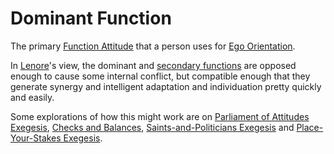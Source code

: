 # Dominant Function

The primary [Function Attitude](../) that a person uses for [Ego Orientation](../../../sign-interpretation/orienting/ego-orientation.md).

In [Lenore](../../../people-and-systems/lenore-thomson.md)'s view, the dominant and [secondary functions](secondary-function/) are opposed enough to cause some internal conflict, but compatible enough that they generate synergy and intelligent adaptation and individuation pretty quickly and easily.

Some explorations of how this might work are on [Parliament of Attitudes Exegesis](../../../exegeses-and-hypotheses/parliament-of-attitudes.md), [Checks and Balances](../../../far-flung-explorations/checks-and-balances.md), [Saints-and-Politicians Exegesis](../../../exegeses-and-hypotheses/introversion-extraversion/saints-and-politicians-exegesis.md) and [Place-Your-Stakes Exegesis](../../../exegeses-and-hypotheses/introversion-extraversion/place-your-stakes-exegesis.md).
